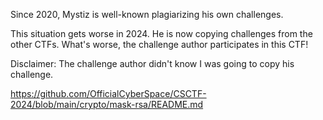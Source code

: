 Since 2020, Mystiz is well-known plagiarizing his own challenges.

This situation gets worse in 2024. He is now copying challenges from the other CTFs. What's worse, the challenge author participates in this CTF!

Disclaimer: The challenge author didn't know I was going to copy his challenge.

https://github.com/OfficialCyberSpace/CSCTF-2024/blob/main/crypto/mask-rsa/README.md
